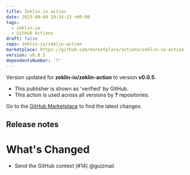 ```yaml
---
title: Zeklin.io action
date: 2023-09-04 19:24:13 +00:00
tags:
  - zeklin-io
  - GitHub Actions
draft: false
repo: zeklin-io/zeklin-action
marketplace: https://github.com/marketplace/actions/zeklin-io-action
version: v0.0.5
dependentsNumber: '?'
---
```



Version updated for **zeklin-io/zeklin-action** to version **v0.0.5**.
- This publisher is shown as 'verified' by GitHub.
- This action is used across all versions by **?** repositories.

Go to the [GitHub Marketplace](https://github.com/marketplace/actions/zeklin-io-action) to find the latest changes.

## Release notes

# What's Changed

* Send the GitHub context (#14) @guizmaii

